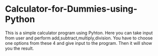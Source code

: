 # Calculator-for-Dummies-using-Python
This is a simple calculator program using Pyhton. Here you can take input from user and perform add,subtract,multiply,division. You have to choose one options from these 4 and give input to the program. Then it will show you the result.
